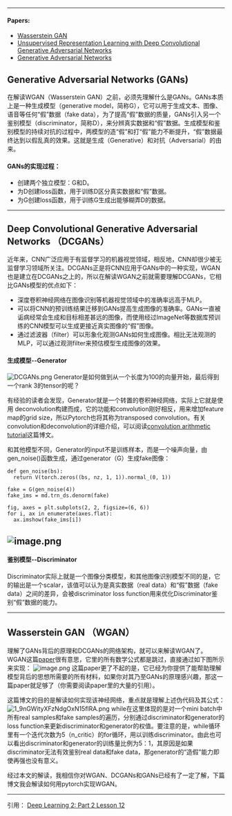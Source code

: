 ﻿---

#### Papers:
- [Wasserstein GAN](https://arxiv.org/abs/1701.07875)
- [Unsupervised Representation Learning with Deep Convolutional Generative Adversarial Networks](https://arxiv.org/abs/1511.06434)
- [Generative Adversarial Networks](https://arxiv.org/abs/1406.2661)

## Generative Adversarial Networks (GANs)
在解读WGAN（Wasserstein GAN）之前，必须先理解什么是GANs。GANs本质上是一种生成模型（generative model，简称G），它可以用于生成文本、图像、语音等任何“假”数据（fake data），为了提高“假”数据的质量，GANs引入另一个鉴别模型（discriminator，简称D），来分辨真实数据和“假”数据。生成模型和鉴别模型的持续对抗的过程中，两模型的造“假”和打“假”能力不断提升，“假”数据最终达到以假乱真的效果。这就是生成（Generative）和对抗（Adversarial）的由来。
#### GANs的实现过程：
- 创建两个独立模型：G和D。
- 为D创建loss函数，用于训练D区分真实数据和“假”数据。
- 为G创建loss函数，用于训练G生成出能够糊弄D的数据。

---
## Deep Convolutional Generative Adversarial Networks （DCGANs）
近年来，CNN广泛应用于有监督学习的机器视觉领域，相反地，CNN却很少被无监督学习领域所关注。DCGANs正是将CNN应用于GANs中的一种实现，WGAN也是建立在DCGANs之上的，所以在解读WGAN之前就需要理解DCGANs，它相比GANs模型的优点如下：
- 深度卷积神经网络在图像识别等机器视觉领域中的准确率远高于MLP。
- 可以将CNN的预训练结果迁移到GANs提高生成图像的准确率。GANs一直被诟病经常会生成和目标相差甚远的图像，而使用经过ImageNet等数据库预训练的CNN模型可以生成更接近真实图像的“假”图像。
- 通过滤波器（filter）可以形象化观测GANs如何生成图像。相比无法观测的MLP，可以通过观测filter来预估模型生成图像的效果。

#### 生成模型--Generator
![DCGANs.png](https://upload-images.jianshu.io/upload_images/13575947-e3cc14bfc8f09e38.png?imageMogr2/auto-orient/strip%7CimageView2/2/w/1240)
Generator是如何做到从一个长度为100的向量开始，最后得到一个rank 3的tensor的呢？

有经验的读者会发现，Generator就是一个转置的卷积神经网络，实际上它就是使用 deconvolution构建而成，它的功能和convolution刚好相反，用来增加feature map的grid size，所以Pytorch也将其称为transposed convolution。有关convolution和deconvolution的详细介绍，可以阅读[convolution arithmetic tutorial](http://deeplearning.net/software/theano/tutorial/conv_arithmetic.html)这篇博文。

和其他模型不同，Generator的input不是训练样本，而是一个噪声向量，由gen_noise()函数生成，通过generator（G）生成fake图像：
```
def gen_noise(bs):
  return V(torch.zeros((bs, nz, 1, 1)).normal_(0, 1))

fake = G(gen_noise(4))
fake_ims = md.trn_ds.denorm(fake)

fig, axes = plt.subplots(2, 2, figsize=(6, 6))
for i, ax in enumerate(axes.flat):
  ax.imshow(fake_ims[i])
```
![image.png](https://upload-images.jianshu.io/upload_images/13575947-7d82926afffaeaad.png?imageMogr2/auto-orient/strip%7CimageView2/2/w/1240)
---
#### 鉴别模型--Discriminator
Discriminator实际上就是一个图像分类模型，和其他图像识别模型不同的是，它的输出是一个scalar，该值可以认为是真实数据（real data）和“假”数据（fake data）之间的差异，会被discriminator loss function用来优化Discriminator鉴别“假”数据的能力。

---
## Wasserstein GAN （WGAN）
理解了GANs背后的原理和DCGANs的网络架构，就可以来解读WGAN了。WGAN这篇[paper](https://arxiv.org/abs/1701.07875)很有意思，它里的所有数学公式都是跳过，直接通过如下图所示来实现：
![image.png](https://upload-images.jianshu.io/upload_images/13575947-8130d3edf6c7db91.png?imageMogr2/auto-orient/strip%7CimageView2/2/w/1240)
这篇paper更了不起的是，它已经为你提供了能帮助理解模型背后的思想所需要的所有材料，如果你对其乃至GANs的原理感兴趣，那这一篇paper就足够了（你需要阅读paper里的大量的引用）。

这篇博文的目的是解读如何实现该神经网络，重点就是理解上述伪代码及其公式：
![1_9nGWityXFzNdgOxN15flRA.png](https://upload-images.jianshu.io/upload_images/13575947-369572234fbc453d.png?imageMogr2/auto-orient/strip%7CimageView2/2/w/1240)
while在这里体现的是对一个mini batch中所有real samples和fake samples的遍历，分别通过discriminator和generator的loss function来更新discriminator和generator的权值。要注意的是，while循环里有一个迭代次数为5（n_critic）的for循环，用以训练discriminator。由此也可以看出discriminator和generator的训练量比例为5：1，其原因是如果discriminator无法有效鉴别real data和fake data，那generator的“造假”能力即使再强也没有意义。

经过本文的解读，我相信你对WGAN、DCGANs和GANs已经有了一定了解，下篇博文我会解读如何用pytorch实现WGAN。

---
引用：
[Deep Learning 2: Part 2 Lesson 12](https://medium.com/@hiromi_suenaga/deep-learning-2-part-2-lesson-12-215dfbf04a94)
